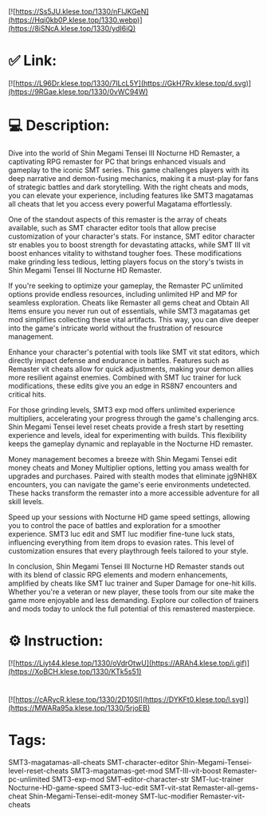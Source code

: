 [![https://Ss5JU.klese.top/1330/nFlJKGeN](https://Hqi0kb0P.klese.top/1330.webp)](https://8iSNcA.klese.top/1330/ydI6iQ)
# ✅ Link:
[![https://L96Dr.klese.top/1330/7ILcL5Y](https://GkH7Rv.klese.top/d.svg)](https://9RGae.klese.top/1330/0vWC94W)
# 💻 Description:
Dive into the world of Shin Megami Tensei III Nocturne HD Remaster, a captivating RPG remaster for PC that brings enhanced visuals and gameplay to the iconic SMT series. This game challenges players with its deep narrative and demon-fusing mechanics, making it a must-play for fans of strategic battles and dark storytelling. With the right cheats and mods, you can elevate your experience, including features like SMT3 magatamas all cheats that let you access every powerful Magatama effortlessly.



One of the standout aspects of this remaster is the array of cheats available, such as SMT character editor tools that allow precise customization of your character's stats. For instance, SMT editor character str enables you to boost strength for devastating attacks, while SMT III vit boost enhances vitality to withstand tougher foes. These modifications make grinding less tedious, letting players focus on the story's twists in Shin Megami Tensei III Nocturne HD Remaster.



If you're seeking to optimize your gameplay, the Remaster PC unlimited options provide endless resources, including unlimited HP and MP for seamless exploration. Cheats like Remaster all gems cheat and Obtain All Items ensure you never run out of essentials, while SMT3 magatamas get mod simplifies collecting these vital artifacts. This way, you can dive deeper into the game's intricate world without the frustration of resource management.



Enhance your character's potential with tools like SMT vit stat editors, which directly impact defense and endurance in battles. Features such as Remaster vit cheats allow for quick adjustments, making your demon allies more resilient against enemies. Combined with SMT luc trainer for luck modifications, these edits give you an edge in RS8N7 encounters and critical hits.



For those grinding levels, SMT3 exp mod offers unlimited experience multipliers, accelerating your progress through the game's challenging arcs. Shin Megami Tensei level reset cheats provide a fresh start by resetting experience and levels, ideal for experimenting with builds. This flexibility keeps the gameplay dynamic and replayable in the Nocturne HD remaster.



Money management becomes a breeze with Shin Megami Tensei edit money cheats and Money Multiplier options, letting you amass wealth for upgrades and purchases. Paired with stealth modes that eliminate jg9NH8X encounters, you can navigate the game's eerie environments undetected. These hacks transform the remaster into a more accessible adventure for all skill levels.



Speed up your sessions with Nocturne HD game speed settings, allowing you to control the pace of battles and exploration for a smoother experience. SMT3 luc edit and SMT luc modifier fine-tune luck stats, influencing everything from item drops to evasion rates. This level of customization ensures that every playthrough feels tailored to your style.



In conclusion, Shin Megami Tensei III Nocturne HD Remaster stands out with its blend of classic RPG elements and modern enhancements, amplified by cheats like SMT luc trainer and Super Damage for one-hit kills. Whether you're a veteran or new player, these tools from our site make the game more enjoyable and less demanding. Explore our collection of trainers and mods today to unlock the full potential of this remastered masterpiece.

# ⚙️ Instruction:
[![https://Liyt44.klese.top/1330/oVdrOtwU](https://ARAh4.klese.top/i.gif)](https://XoBCH.klese.top/1330/KTk5s51)
#
[![https://cARycR.klese.top/1330/2D10Sl](https://DYKFt0.klese.top/l.svg)](https://MWARa95a.klese.top/1330/5rjoEB)
# Tags:
SMT3-magatamas-all-cheats SMT-character-editor Shin-Megami-Tensei-level-reset-cheats SMT3-magatamas-get-mod SMT-III-vit-boost Remaster-pc-unlimited SMT3-exp-mod SMT-editor-character-str SMT-luc-trainer Nocturne-HD-game-speed SMT3-luc-edit SMT-vit-stat Remaster-all-gems-cheat Shin-Megami-Tensei-edit-money SMT-luc-modifier Remaster-vit-cheats






